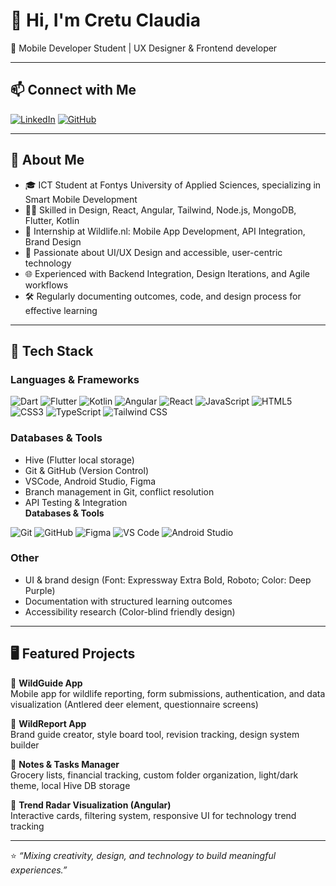 # 👋 Hi, I'm Cretu Claudia

🚀 Mobile Developer Student | UX Designer & Frontend developer

---

## 📫 Connect with Me

[![LinkedIn](https://img.shields.io/badge/LinkedIn-0077B5?style=for-the-badge&logo=linkedin&logoColor=white)](https://www.linkedin.com/in/claudia-cretu-746093271/)
[![GitHub](https://img.shields.io/badge/GitHub-100000?style=for-the-badge&logo=github&logoColor=white)](https://github.com/Claudia29a)


---

## 🌟 About Me

- 🎓 ICT Student at Fontys University of Applied Sciences, specializing in Smart Mobile Development  
- 🧑‍💻 Skilled in Design, React, Angular, Tailwind, Node.js, MongoDB, Flutter, Kotlin  
- 📱 Internship at Wildlife.nl: Mobile App Development, API Integration, Brand Design  
- 🎨 Passionate about UI/UX Design and accessible, user-centric technology  
- 🌐 Experienced with Backend Integration, Design Iterations, and Agile workflows  
- 🛠️ Regularly documenting outcomes, code, and design process for effective learning  

---

## 🔧 Tech Stack

### Languages & Frameworks

![Dart](https://img.shields.io/badge/Dart-0175C2?style=for-the-badge&logo=dart&logoColor=white)
![Flutter](https://img.shields.io/badge/Flutter-02569B?style=for-the-badge&logo=flutter&logoColor=white)
![Kotlin](https://img.shields.io/badge/Kotlin-0095D5?style=for-the-badge&logo=kotlin&logoColor=white)
![Angular](https://img.shields.io/badge/Angular-DD0031?style=for-the-badge&logo=angular&logoColor=white)
![React](https://img.shields.io/badge/React-61DAFB?style=for-the-badge&logo=react&logoColor=black)
![JavaScript](https://img.shields.io/badge/JavaScript-F7DF1E?style=for-the-badge&logo=javascript&logoColor=black)
![HTML5](https://img.shields.io/badge/HTML5-E34F26?style=for-the-badge&logo=html5&logoColor=white)
![CSS3](https://img.shields.io/badge/CSS3-1572B6?style=for-the-badge&logo=css3&logoColor=white)
![TypeScript](https://img.shields.io/badge/TypeScript-3178C6?style=for-the-badge&logo=typescript&logoColor=white)
![Tailwind CSS](https://img.shields.io/badge/Tailwind_CSS-06B6D4?style=for-the-badge&logo=tailwind-css&logoColor=white)


### Databases & Tools

- Hive (Flutter local storage)  
- Git & GitHub (Version Control)  
- VSCode, Android Studio, Figma  
- Branch management in Git, conflict resolution  
- API Testing & Integration  
**Databases & Tools**

![Git](https://img.shields.io/badge/Git-F05032?style=for-the-badge&logo=git&logoColor=white)
![GitHub](https://img.shields.io/badge/GitHub-100000?style=for-the-badge&logo=github&logoColor=white)
![Figma](https://img.shields.io/badge/Figma-F24E1E?style=for-the-badge&logo=figma&logoColor=white)
![VS Code](https://img.shields.io/badge/VS_Code-007ACC?style=for-the-badge&logo=visual-studio-code&logoColor=white)
![Android Studio](https://img.shields.io/badge/Android_Studio-3DDC84?style=for-the-badge&logo=android-studio&logoColor=white)
### Other

- UI & brand design (Font: Expressway Extra Bold, Roboto; Color: Deep Purple)  
- Documentation with structured learning outcomes  
- Accessibility research (Color-blind friendly design)  

---

## 🖥️ Featured Projects

🔹 **WildGuide App**  
Mobile app for wildlife reporting, form submissions, authentication, and data visualization (Antlered deer element, questionnaire screens)  

🔹 **WildReport App**  
Brand guide creator, style board tool, revision tracking, design system builder  

🔹 **Notes & Tasks Manager**  
Grocery lists, financial tracking, custom folder organization, light/dark theme, local Hive DB storage  

🔹 **Trend Radar Visualization (Angular)**  
Interactive cards, filtering system, responsive UI for technology trend tracking  

---

⭐️ *“Mixing creativity, design, and technology to build meaningful experiences.”*

